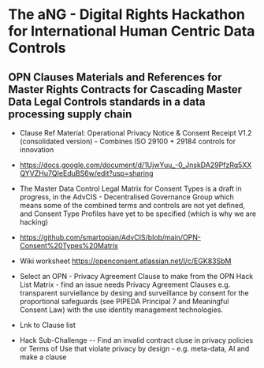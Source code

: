 
# The aNG - Digital Rights Hackathon for International Human Centric Data Controls

## OPN Clauses Materials and References for Master Rights Contracts for Cascading Master Data Legal Controls standards in a data processing supply chain 



* Clause Ref Material: Operational Privacy Notice & Consent Receipt V1.2 (consolidated version) - Combines ISO 29100 + 29184 controls for innovation 
* https://docs.google.com/document/d/1UjwYuu_-0_JnskDA29PfzRq5XXQYVZHu7QIeEduBS6w/edit?usp=sharing

* The Master Data Control Legal Matrix for Consent Types is a draft in progress, in the AdvCIS - Decentralised Governance Group which means some of the combined terms and controls are not yet defined, and Consent Type Profiles have yet to be specified (which is why we are hacking) 
*   https://github.com/smartopian/AdvCIS/blob/main/OPN-Consent%20Types%20Matrix
* Wiki worksheet https://openconsent.atlassian.net/l/c/EGK83SbM

* Select an OPN - Privacy Agreement Clause to make from the OPN Hack List Matrix - find an issue needs Privacy Agreement Clauses e.g. transparent surviellance by desing and surveillance by consent for the proportional safeguards (see PIPEDA Principal 7 and Meaningful Consent Law) with the use identity management technologies.
* Lnk to Clause list 

*  Hack Sub-Challenge -- Find an invalid contract cluse in privacy policies or Terms of Use that violate privacy by design - e.g. meta-data, AI and make a clause
